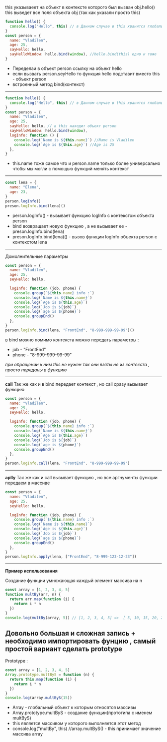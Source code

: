 this указываеет на объект в контексте которого был вызван obj.hello() this выведет все поля объекта obj (так как указали просто this)

```javascript
function hello() {
  console.log("Hello", this) // в Данном случае в this хранится глобальный объект window
}
const person = {
  name: "Vladilen",
  age: 25,
  sayHello: hello,
  sayHelloWindow: hello.bind(window), //hello.bind(this) одно и тоже
}
```

- Переделаи в объект person ссылку на объект hello
- если вызвать person.seyHello то функция hello подставит вместо this - объект person
- встроенный метод bind(контекст)

---

```javascript
function hello() {
  console.log("Hello", this) // в Данном случае в this хранится глобальный объект window
}
const person = {
  name: "Vladilen",
  age: 25,
  sayHello: hello, // в this находит объект person
  sayHelloWindow: hello.bind(window),
  logInfo: function () {
    console.log(`Name is ${this.name}`) //Name is Vladilen
    console.log(`Age is ${this.age}`) //Age is 25
  },
}
```

- this.name тоже самое что и person.name только более универсально чтобы мы могли с помощью функций менять контекст

---

```javascript
const lena = {
  name: "Elena",
  age: 23,
}
person.logInfo()
preson.logInfo.bind(lena)()
```

- person.logInfo() - вызывает функцию logInfo с контекстом объекта person
- bind возвращает новую функцию , а не вызывает ее - preson.logInfo.bind(lena)
- preson.logInfo.bind(lena)() - вызов функции logInfo объекта person с контекстом lena

---

Домолнительные параметры

```javascript
const person = {
  name: "Vladilen",
  age: 25,
  seyHello: hello,

  logInfo: function (job, phone) {
    console.group(`${this.name} info :`)
    console.log(`Name is ${this.name}`)
    console.log(`Age is ${this.age}`)
    console.log(`Job is ${job}`)
    console.log(`age is ${phone}`)
    console.groupEnd()
  },
}
person.logInfo.bind(lena, "FrontEnd", "8-999-999-99-99")()
```

в bind можно помимо контекста можно передать параметры :

- job - "FrontEnd"
- phone - "8-999-999-99-99"

_при обращении к ним this не нужен так они взяты не из контекста , просто переданы в функцию_

---

**call**
Так же как и в bind передает контекст , но call сразу вызывает функцию

```javascript
const person = {
  name: "Vladilen",
  age: 25,
  seyHello: hello,

  logInfo: function (job, phone) {
    console.group(`${this.name} info :`)
    console.log(`Name is ${this.name}`)
    console.log(`Age is ${this.age}`)
    console.log(`Job is ${job}`)
    console.log(`age is ${phone}`)
    console.groupEnd()
  },
}
person.logInfo.call(lena, "FrontEnd", "8-999-999-99-99")
```

---

**aplly**
Так же как и call вызывает функцию , но все аргнументы функции передаем в массиве

```javascript
const person = {
  name: "Vladilen",
  age: 25,
  seyHello: hello,

  logInfo: function (job, phone) {
    console.group(`${this.name} info :`)
    console.log(`Name is ${this.name}`)
    console.log(`Age is ${this.age}`)
    console.log(`Job is ${job}`)
    console.log(`age is ${phone}`)
    console.groupEnd()
  },
}
person.logInfo.apply(lena, ["FrontEnd", "8-999-123-12-23"])
```

---

**Пример использования**

Создание функции умножающая каждый элемент массива на n

```javascript
const array = [1, 2, 3, 4, 5]
function multBy(arr, n) {
  return arr.map(function (i) {
    return i * n
  })
}
console.log(multBy(array, 5)) // [1, 2, 3, 4, 5] =>  [ 5, 10, 15, 20, 25 ]
```

## Довольно большая и сложная запись + необходимо импортировать фунцию , самый простой вариант сделать prototype

Prototype :

```javascript
const array = [1, 2, 3, 4, 5]
Array.prototype.multByS = function (n) {
  return this.map(function (i) {
    return i * n
  })
}
console.log(array.multByS(15))
```

- Array - глобальный объект к которым относятся массивы
- Array.prototype.multByS - создание функции(прототипа с именем multByS)
- this является массивом у которого выполняется этот метод
- console.log("multBy", this) //array.multByS() - this принимает значение массива array

